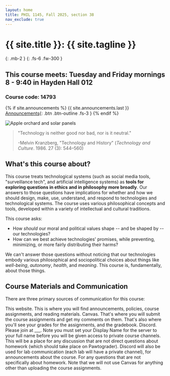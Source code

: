 ```yaml
---
layout: home
title: PHIL 1145, Fall 2025, section 38
nav_exclude: true
---
```


# {{ site.title }}: {{ site.tagline }}
{: .mb-2 }
{: .fs-6 .fw-300 }
## This course meets: Tuesday and Friday mornings 8 - 9:40 in Hayden Hall 012
### Course code: 14793

{% if site.announcements %}
{{ site.announcements.last }}
[Announcements](announcements.md){: .btn .btn-outline .fs-3 }
{% endif %}

![Apple orchard and solar panels](/assets/images/staff/ChamplainNY.jpg)

> "Technology is neither good nor bad, nor is it neutral."
>
> -Melvin Kranzberg, "Technology and History" (_Technology and Culture_. 1986. 27 (3): 544–560)


## What's this course about?

This course treats technological systems (such as social media tools,
"surveillance tech", and artificial intelligence systems) as **tools for
exploring questions in ethics and in philosophy more broadly**. Our
answers to those questions have implications for whether and how we
should design, make, use, understand, and respond to technologies and
technological systems. The course uses various philosophical concepts
and tools, developed within a variety of intellectual and cultural
traditions.

This course asks:
* How *should* our moral and political values shape --
and be shaped by -- our technologies?
* How can we best achieve
technologies' promises, while preventing, minimizing, or more fairly
distributing their harms?

We can't answer those questions without
noticing that our technologies embody various philosophical and
sociopolitical choices about things like *well-being*, *autonomy*,
*health*, and *meaning*. This course is, fundamentally, about those
things.

## Course Materials and Communication

There are three primary sources of communication for this course:

This website. This is where you will find announcements, policies, course assignments, and reading materials.
Canvas. That's where you will submit the course assignments and get my comments on them. That's also where you'll see your grades for the assignments, and the gradebook.
Discord. Please join at ___. Note you must set your Display Name for the server to your full name before you will be given access to private course channels. This will be a place for any discussion that are not direct questions about homework (which should take place on Pawtograder). Discord will also be used for lab communication (each lab will have a private channel), for announcements about the course. For any questions that are not specifically about homework.
Note that we will not use Canvas for anything other than uploading the course assignments.
